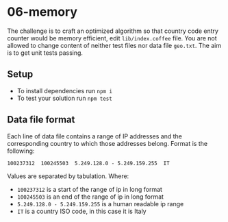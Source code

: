 # 06-memory

The challenge is to craft an optimized algorithm so that country code entry counter
would be memory efficient, edit `lib/index.coffee` file. You are not allowed to change content of neither test files
nor data file `geo.txt`. The aim is to get unit tests passing.


## Setup

 - To install dependencies run `npm i`
 - To test your solution run `npm test`


## Data file format

Each line of data file contains a range of IP addresses and the corresponding
country to which those addresses belong. Format is the following:

```
100237312  100245503  5.249.128.0 - 5.249.159.255  IT
```

Values are separated by tabulation. Where:

 - `100237312` is a start of the range of ip in long format
 - `100245503` is an end of the range of ip in long format
 - `5.249.128.0 - 5.249.159.255` is a human readable ip range
 - `IT` is a country ISO code, in this case it is Italy
